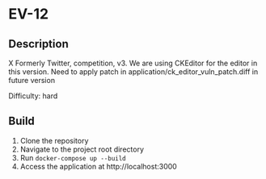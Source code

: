 # EV-12

## Description
X Formerly Twitter, competition, v3. We are using CKEditor for the editor in this version. Need to apply patch in application/ck_editor_vuln_patch.diff in future version

Difficulty: hard

## Build
1. Clone the repository
2. Navigate to the project root directory
3. Run `docker-compose up --build`
4. Access the application at http://localhost:3000

